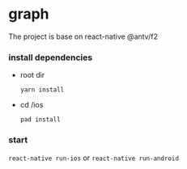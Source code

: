 # graph

The project is base on react-native @antv/f2

### install dependencies

- root dir

  `yarn install`

- cd /ios

  `pad install`

### start

`react-native run-ios` or `react-native run-android`
